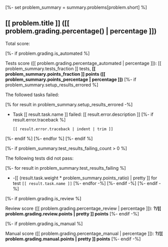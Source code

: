 [%- set problem_summary = summary.problems[problem.short] %]

## [[ problem.title ]] ([[ problem.grading.percentage() | percentage ]])

Total score: 

[%- if problem.grading.is_automated %]

Tests score ([[ problem.grading.percentage_automated | percentage ]]): [[ problem_summary.tests_fraction ]] tests, **[[ problem_summary.points_fraction ]] points ([[ problem_summary.points_percentage | percentage ]])**
[%- if problem_summary.setup_results_errored %]

The followed tasks failed:

[% for result in problem_summary.setup_results_errored -%]
- Task [[ result.task.name ]] failed: [[ result.error.description ]]
[%- if result.error.traceback %]
  
    ```
    [[ result.error.traceback | indent | trim ]]
    ```
[%- endif %]
[%- endfor %]
[%- endif %]

[%- if problem_summary.test_results_failing_count > 0 %]

The following tests did not pass:

[%- for result in problem_summary.test_results_failing %]
- -[[ (result.task.weight * problem_summary.points_ratio) | pretty ]] for test `[[ result.task.name ]]`
[%- endfor -%]
[%- endif -%]
[%- endif -%]

[%- if problem.grading.is_review %]

Review score ([[ problem.grading.percentage_review | percentage ]]): **?/[[ problem.grading.review.points | pretty ]] points**
[%- endif -%]

[%- if problem.grading.is_manual %]

Manual score ([[ problem.grading.percentage_manual | percentage ]]): **?/[[ problem.grading.manual.points | pretty ]] points**
[%- endif -%]
